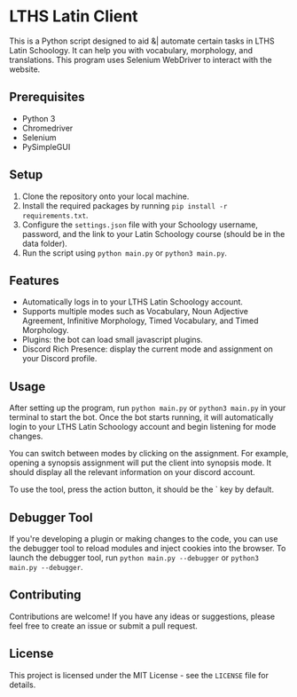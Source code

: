# LTHS Latin Client

This is a Python script designed to aid &| automate certain tasks in LTHS Latin Schoology. It can help you with vocabulary, morphology, and translations. This program uses Selenium WebDriver to interact with the website.

## Prerequisites

- Python 3
- Chromedriver
- Selenium
- PySimpleGUI

## Setup

1. Clone the repository onto your local machine.
2. Install the required packages by running `pip install -r requirements.txt`.
3. Configure the `settings.json` file with your Schoology username, password, and the link to your Latin Schoology course (should be in the data folder).
4. Run the script using `python main.py` or `python3 main.py`.

## Features

- Automatically logs in to your LTHS Latin Schoology account.
- Supports multiple modes such as Vocabulary, Noun Adjective Agreement, Infinitive Morphology, Timed Vocabulary, and Timed Morphology.
- Plugins: the bot can load small javascript plugins.
- Discord Rich Presence: display the current mode and assignment on your Discord profile.

## Usage

After setting up the program, run `python main.py` or `python3 main.py` in your terminal to start the bot. Once the bot starts running, it will automatically login to your LTHS Latin Schoology account and begin listening for mode changes. 

You can switch between modes by clicking on the assignment. For example, opening a synopsis assignment will put the client into synopsis mode. It should display all the relevant information on your discord account.

To use the tool, press the action button, it should be the ` key by default.

## Debugger Tool

If you're developing a plugin or making changes to the code, you can use the debugger tool to reload modules and inject cookies into the browser. To launch the debugger tool, run `python main.py --debugger` or `python3 main.py --debugger`. 

## Contributing

Contributions are welcome! If you have any ideas or suggestions, please feel free to create an issue or submit a pull request. 

## License

This project is licensed under the MIT License - see the `LICENSE` file for details.